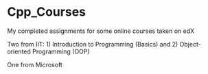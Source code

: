 # Cpp_Courses
My completed assignments for some online courses taken on edX

Two from IIT: 1) Introduction to Programming (Basics) and 2) Object-oriented Programming (OOP)

One from Microsoft

